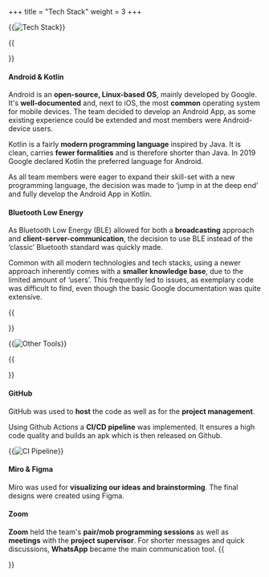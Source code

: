 +++
title = "Tech Stack"
weight = 3
+++

{{<image src="tech.svg" alt="Tech Stack">}}

{{<section title="Tech Stack">}}
#### Android & Kotlin
Android is an **open-source, Linux-based OS**, mainly developed by Google. It's **well-documented** and, next to iOS, the most **common** operating system for mobile devices. The team decided to develop an Android App, as some existing experience could be extended and most members were Android-device users.

Kotlin is a fairly **modern programming language** inspired by Java. It is clean, carries **fewer formalities** and is therefore shorter than Java. In 2019 Google declared Kotlin the preferred language for Android.

As all team members were eager to expand their skill-set with a new programming language, the decision was made to ‘jump in at the deep end’ and fully develop the Android App in Kotlin.

#### Bluetooth Low Energy

As Bluetooth Low Energy (BLE) allowed for both a **broadcasting** approach and **client-server-communication**, the decision to use BLE instead of the ‘classic’ Bluetooth standard was quickly made.

Common with all modern technologies and tech stacks, using a newer approach inherently comes with a **smaller knowledge base**, due to the limited amount of ‘users’. This frequently led to issues, as exemplary code was difficult to find, even though the basic Google documentation was quite extensive.

{{</section>}}

{{<image src="other-tech.svg" alt="Other Tools">}}

{{<section title="Other Tools">}}
#### GitHub
GitHub was used to **host** the code as well as for the **project management**.

Using Github Actions a **CI/CD pipeline** was implemented.
 It ensures a high code quality and builds an apk which is then released on Github.

{{<image src="pipeline.svg" alt="CI Pipeline">}}

#### Miro & Figma
Miro was used for **visualizing our ideas and brainstorming**.
The final designs were created using Figma. 

#### Zoom
**Zoom** held the team's **pair/mob programming sessions** as well as **meetings** with the **project supervisor**. For shorter messages and quick discussions, **WhatsApp** became the main communication tool.
{{</section>}}
